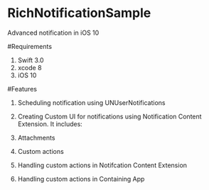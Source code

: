 # RichNotificationSample
Advanced notification in iOS 10

#Requirements

1. Swift 3.0
2. xcode 8
3. iOS 10

#Features

1. Scheduling notification using UNUserNotifications
2. Creating Custom UI for notifications using Notification Content Extension. It includes:

  1. Attachments
  2. Custom actions
  3. Handling custom actions in Notifcation Content Extension
  4. Handling custom actions in Containing App
